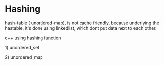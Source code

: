 # Hashing

hash-table \( unordered-map\), is not cache friendly, because underlying the hastable, it's done using linkedlist, which dont put data next to each other.

c++ using hashing function 

1\) unordered\_set

2\) unordered\_map



